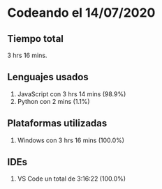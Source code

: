 # Codeando el 14/07/2020

## Tiempo total
3 hrs 16 mins.

## Lenguajes usados
1. JavaScript con 3 hrs 14 mins (98.9%)
1. Python con 2 mins (1.1%)

## Plataformas utilizadas
1. Windows con 3 hrs 16 mins (100.0%)

## IDEs
1. VS Code un total de 3:16:22 (100.0%)
